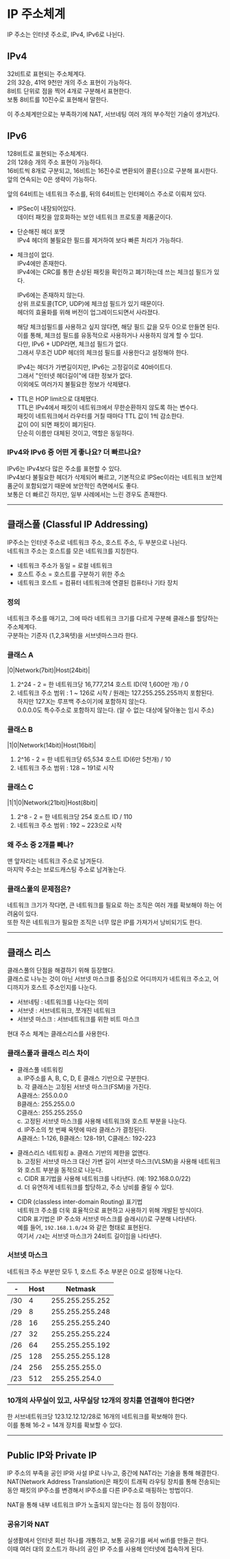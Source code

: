# IP 주소체계

IP 주소는 인터넷 주소로, IPv4, IPv6로 나뉜다.

## IPv4

32비트로 표현되는 주소체계다. <br />
2의 32승, 41억 9천만 개의 주소 표현이 가능하다. <br />
8비트 단위로 점을 찍어 4개로 구분해서 표현한다. <br />
보통 8비트를 10진수로 표현해서 말한다.

이 주소체계만으로는 부족하기에 NAT, 서브네팅 여러 개의 부수적인 기술이 생겨났다.

## IPv6

128비트로 표현되는 주소체계다. <br />
2의 128승 개의 주소 표현이 가능하다. <br />
16비트씩 8개로 구분되고, 16비트는 16진수로 변환되어 콜론(:)으로 구분해 표시한다. <br />
앞의 연속되는 0은 생략이 가능하다.

앞의 64비트는 네트워크 주소를, 뒤의 64비트는 인터페이스 주소로 이뤄져 있다.

- IPSec이 내장되어있다. <br />
  데이터 패킷을 암호화하는 보안 네트워크 프로토콜 제품군이다.

- 단순해진 헤더 포맷 <br />
  IPv4 헤더의 불필요한 필드를 제거하여 보다 빠른 처리가 가능하다.

- 체크섬이 없다. <br />
  IPv4에만 존재한다. <br />
  IPv4에는 CRC를 통한 손상된 패킷을 확인하고 폐기하는데 쓰는 체크섬 필드가 있다.

  IPv6에는 존재하지 않는다. <br />
  상위 프로토콜(TCP, UDP)에 체크섬 필드가 있기 때문이다. <br />
  헤더의 효율화를 위해 버전이 업그레이드되면서 사라졌다.

  해당 체크섬필드를 사용하고 싶지 않다면, 해당 필드 값을 모두 0으로 만들면 된다. <br />
  이를 통해, 체크섬 필드를 유동적으로 사용하거나 사용하지 않게 할 수 있다. <br />
  다만, IPv6 + UDP라면, 체크섬 필드가 없다. <br />
  그래서 무조건 UDP 헤더의 체크섬 필드를 사용한다고 설정해야 한다.

  IPv4는 헤더가 가변길이지만, IPv6는 고정길이로 40바이트다. <br />
  그래서 "인터넷 헤더길이"에 대한 정보가 없다. <br />
  이외에도 여러가지 불필요한 정보가 삭제됐다.

- TTL은 HOP limit으로 대체됐다.<br />
  TTL은 IPv4에서 패킷이 네트워크에서 무한순환하지 않도록 하는 변수다. <br />
  패킷이 네트워크에서 라우터를 거칠 때마다 TTL 값이 1씩 감소한다. <br />
  값이 0이 되면 패킷이 폐기된다. <br />
  단순히 이름만 대체된 것이고, 역할은 동일하다.

### IPv4와 IPv6 중 어떤 게 좋나요? 더 빠르나요?

IPv6는 IPv4보다 많은 주소를 표현할 수 있다. <br />
IPv4보다 불필요한 헤더가 삭제되어 빠르고, 기본적으로 IPSec이라는 네트워크 보안제품군이 포함되었기 때문에 보안적인 측면에서도 좋다. <br />
보통은 더 빠르긴 하지만, 일부 사례에서는 느린 경우도 존재한다.

---

## 클래스풀 (Classful IP Addressing)

IP주소는 인터넷 주소로 네트워크 주소, 호스트 주소, 두 부분으로 나뉜다. <br />
네트워크 주소는 호스트를 모은 네트워크를 지칭한다.

- 네트워크 주소가 동일 = 로컬 네트워크 <br />
- 호스트 주소 = 호스트를 구분하기 위한 주소 <br />
- 네트워크 호스트 = 컴퓨터 네트워크에 연결된 컴퓨터나 기타 장치

### 정의

네트워크 주소를 매기고, 그에 따라 네트워크 크기를 다르게 구분해 클래스를 할당하는 주소체계다. <br />
구분하는 기준자 (1,2,3옥텟)을 서브넷마스크라 한다.

### 클래스 A

|0|Network(7bit)|Host(24bit)|

1. 2^24 - 2 = 한 네트워크당 16,777,214 호스트 ID(약 1,600만 개) / 0 <br />
2. 네트워크 주소 범위 : 1 ~ 126로 시작 / 원래는 127.255.255.255까지 포함된다. <br />
   하지만 127.X는 루프백 주소이기에 포함하지 않는다. <br />
   0.0.0.0도 특수주소로 포함하지 않는다. (알 수 없는 대상에 달아놓는 임시 주소)

### 클래스 B

|1|0|Network(14bit)|Host(16bit)|

1. 2^16 - 2 = 한 네트워크당 65,534 호스트 ID(6만 5천개) / 10 <br />
2. 네트워크 주소 범위 : 128 ~ 191로 시작

### 클래스 C

|1|1|0|Network(21bit)|Host(8bit)|

1. 2^8 - 2 = 한 네트워크당 254 호스트 ID / 110 <br />
2. 네트워크 주소 범위 : 192 ~ 223으로 시작

### 왜 주소 중 2개를 빼나?

맨 앞자리는 네트워크 주소로 남겨둔다. <br />
마지막 주소는 브로드캐스팅 주소로 남겨놓는다.

### 클래스풀의 문제점은?

네트워크 크기가 작다면, 큰 네트워크를 필요로 하는 조직은 여러 개를 확보해야 하는 어려움이 있다. <br />
또한 작은 네트워크가 필요한 조직은 너무 많은 IP를 가져가서 낭비되기도 한다.

---

## 클래스 리스

클래스풀의 단점을 해결하기 위해 등장했다. <br />
클래스로 나누는 것이 아닌 서브넷 마스크를 중심으로 어디까지가 네트워크 주소고, 어디까지가 호스트 주소인지를 나눈다.

- 서브네팅 : 네트워크를 나눈다는 의미 <br />
- 서브넷 : 서브네트워크, 쪼개진 네트워크 <br />
- 서브넷 마스크 : 서브네트워크를 위한 비트 마스크

현대 주소 체계는 클래스리스를 사용한다.

### 클래스풀과 클래스 리스 차이

- 클래스풀 네트워킹 <br />
  a. IP주소를 A, B, C, D, E 클래스 기반으로 구분한다. <br />
  b. 각 클래스는 고정된 서브넷 마스크(FSM)을 가진다. <br />
  A클래스: 255.0.0.0 <br />
  B클래스: 255.255.0.0 <br />
  C클래스: 255.255.255.0 <br />
  c. 고정된 서브넷 마스크를 사용해 네트워크와 호스트 부분을 나눈다. <br />
  d. IP주소의 첫 번째 옥텟에 따라 클래스가 결정된다.<br />
  A클래스: 1-126, B클래스: 128-191, C클래스: 192-223

- 클래스리스 네트워킹
  a. 클래스 기반의 제한을 없앤다. <br />
  b. 고정된 서브넷 마스크 대신 가변 길이 서브넷 마스크(VLSM)을 사용해 네트워크와 호스트 부분을 동적으로 나눈다. <br />
  c. CIDR 표기법을 사용해 네트워크를 나타낸다. (예: 192.168.0.0/22)<br />
  d. 더 유연하게 네트워크를 할당하고, 주소 낭비를 줄일 수 있다.

- CIDR (classless inter-domain Routing) 표기법 <br />
  네트워크 주소를 더욱 효율적으로 표현하고 사용하기 위해 개발된 방식이다. <br />
  CIDR 표기법은 IP 주소와 서브넷 마스크를 슬래시(/)로 구분해 나타낸다. <br />
  예를 들어, `192.168.1.0/24` 와 같은 형태로 표현된다. <br />
  여기서 `/24`는 서브넷 마스크가 24비트 길이임을 나타낸다.

### 서브넷 마스크

네트워크 주소 부분만 모두 1, 호스트 주소 부분은 0으로 설정해 나눈다.

| -   | Host | Netmask         |
| --- | ---- | --------------- |
| /30 | 4    | 255.255.255.252 |
| /29 | 8    | 255.255.255.248 |
| /28 | 16   | 255.255.255.240 |
| /27 | 32   | 255.255.255.224 |
| /26 | 64   | 255.255.255.192 |
| /25 | 128  | 255.255.255.128 |
| /24 | 256  | 255.255.255.0   |
| /23 | 512  | 255.255.254.0   |

### 10개의 사무실이 있고, 사무실당 12개의 장치를 연결해야 한다면?

한 서브네트워크당 123.12.12.12/28로 16개의 네트워크를 확보해야 한다. <br />
이를 통해 16-2 = 14개 장치를 확보할 수 있다.

---

## Public IP와 Private IP

IP 주소의 부족을 공인 IP와 사설 IP로 나누고, 중간에 NAT라는 기술을 통해 해결한다. <br />
NAT(Network Address Translation)은 패킷이 트래픽 라우팅 장치를 통해 전송되는 동안 패킷의 IP주소를 변경해서 IP주소를 다른 IP주소로 매핑하는 방법이다.

NAT을 통해 내부 네트워크 IP가 노출되지 않는다는 점 등이 장점이다.

### 공유기와 NAT

실생활에서 인터넷 회선 하나를 개통하고, 보통 공유기를 써서 wifi를 만들곤 한다. <br />
이때 여러 대의 호스트가 하나의 공인 IP 주소를 사용해 인터넷에 접속하게 된다.
